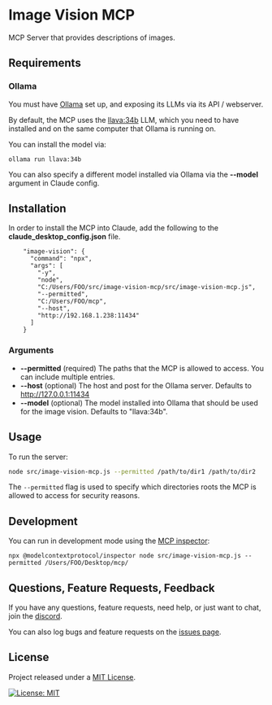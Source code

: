 # Image Vision MCP

MCP Server that provides descriptions of images.

## Requirements

### Ollama

You must have [Ollama](https://ollama.com/) set up, and exposing its LLMs via its API / webserver.

By default, the MCP uses the [llava:34b](https://ollama.com/library/llava) LLM, which you need to have installed and on the same computer that Ollama is running on.

You can install the model via:

```
ollama run llava:34b
```

You can also specify a different model installed via Ollama via the **--model** argument in Claude config.


## Installation

In order to install the MCP into Claude, add the following to the **claude_desktop_config.json** file.


```
    "image-vision": {
      "command": "npx",
      "args": [
        "-y",
        "node",
        "C:/Users/FOO/src/image-vision-mcp/src/image-vision-mcp.js",
        "--permitted",
        "C:/Users/FOO/mcp",
        "--host",
        "http://192.168.1.238:11434"
      ]
    }
```

### Arguments

* **--permitted** (required) The paths that the MCP is allowed to access. You can include multiple entries.
* **--host** (optional) The host and post for the Ollama server. Defaults to http://127.0.0.1:11434
* **--model** (optional) The model installed into Ollama that should be used for the image vision. Defaults to "llava:34b".

## Usage

To run the server:

```bash
node src/image-vision-mcp.js --permitted /path/to/dir1 /path/to/dir2
```

The `--permitted` flag is used to specify which directories roots the MCP is allowed to access for security reasons.

## Development

You can run in development mode using the [MCP inspector](https://github.com/modelcontextprotocol/typescript-sdk?tab=readme-ov-file):

```
npx @modelcontextprotocol/inspector node src/image-vision-mcp.js --permitted /Users/FOO/Desktop/mcp/
```

## Questions, Feature Requests, Feedback

If you have any questions, feature requests, need help, or just want to chat, join the [discord](https://discord.gg/fgxw9t37D7).

You can also log bugs and feature requests on the [issues page](https://github.com/mikechambers/image-vision-mcp/issues).

## License

Project released under a [MIT License](LICENSE.md).

[![License: MIT](https://img.shields.io/badge/License-MIT-orange.svg)](LICENSE.md)
